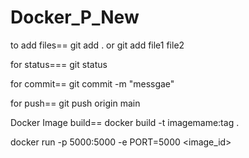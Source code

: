 # Docker_P_New

to add files== git add . 
or
git add file1 file2

for status=== git status

for commit== git commit -m "messgae"

for push== git push origin main

Docker
Image build==  docker build -t imagemame:tag .

docker run -p 5000:5000 -e PORT=5000 <image_id>
